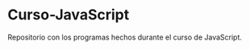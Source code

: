 Curso-JavaScript
================

Repositorio con los programas hechos durante el curso de JavaScript.
